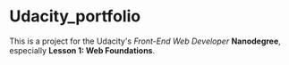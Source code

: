 # Udacity_portfolio

This is a project for the Udacity's _Front-End Web Developer_ **Nanodegree**, especially **Lesson 1: Web Foundations**.